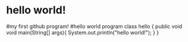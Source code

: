 # hello world!
#my first github program!
#hello world program
class hello
{
  public void void main(String[] args){
        System.out.println("hello world!");
        }
}


